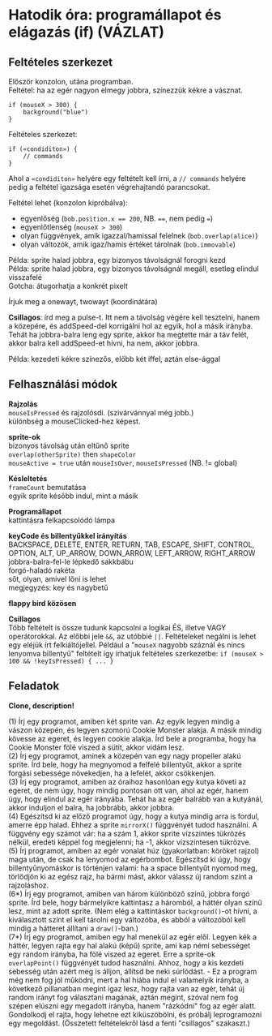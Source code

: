 # Hatodik óra: programállapot és elágazás (if) (VÁZLAT)

## Feltételes szerkezet

Először konzolon, utána programban.  
Feltétel: ha az egér nagyon elmegy jobbra, színezzük kékre a vásznat.  
```
if (mouseX > 300) {
	background("blue")
}
```

Feltételes szerkezet:  
```
if («condiditon») {
	// commands
}
```
Ahol a `«condiditon»` helyére egy feltételt kell írni, a `// commands` helyére pedig a feltétel igazsága esetén végrehajtandó parancsokat.  

Feltétel lehet (konzolon kipróbálva):  
- egyenlőség (`bob.position.x == 200`, NB. `==`, nem pedig `=`)  
- egyenlőtlenség (`mouseX > 300`)  
- olyan függvények, amik igazzal/hamissal felelnek (`bob.overlap(alice)`)  
- olyan változók, amik igaz/hamis értéket tárolnak (`bob.immovable`)  

Példa: sprite halad jobbra, egy bizonyos távolságnál forogni kezd  
Példa: sprite halad jobbra, egy bizonyos távolságnál megáll, esetleg elindul visszafelé  
Gotcha: átugorhatja a konkrét pixelt  

Írjuk meg a onewayt, twowayt (koordinátára)  

__Csillagos__: írd meg a pulse-t. Itt nem a távolság végére kell tesztelni, hanem a közepére, és addSpeed-del korrigálni hol az egyik, hol a másik irányba. Tehát ha jobbra-balra leng egy sprite, akkor ha megtette már a táv felét, akkor balra kell addSpeed-et hívni, ha nem, akkor jobbra.  

Példa: kezedeti kékre színezős, előbb két iffel, aztán else-ággal  

## Felhasználási módok

__Rajzolás__  
`mouseIsPressed` és rajzolósdi. (szivárvánnyal még jobb.)  
különbség a mouseClicked-hez képest.  

__sprite-ok__  
bizonyos távolság után eltűnő sprite  
`overlap(otherSprite)` then `shapeColor`  
`mouseActive = true` után `mouseIsOver`, `mouseIsPressed` (NB. != global)  

__Késleltetés__  
`frameCount` bemutatása  
egyik sprite később indul, mint a másik  

__Programállapot__  
kattintásra felkapcsolódó lámpa  

__keyCode és billentyűkkel irányítás__  
BACKSPACE, DELETE, ENTER, RETURN, TAB, ESCAPE, SHIFT, CONTROL, OPTION, ALT, UP_ARROW, DOWN_ARROW, LEFT_ARROW, RIGHT_ARROW  
jobbra-balra-fel-le lépkedő sakkbábu  
forgó-haladó rakéta  
sőt, olyan, amivel lőni is lehet  
megjegyzés: key és nagybetű  

__flappy bird közösen__  

__Csillagos__  
Több feltételt is össze tudunk kapcsolni a logikai ÉS, illetve VAGY operátorokkal. Az előbbi jele `&&`, az utóbbié `||`. Feltételeket negálni is lehet egy eléjük írt felkiáltójellel. Például a "`mouseX` nagyobb száznál és nincs lenyomva billentyű" feltételt így írhatjuk feltételes szerkezetbe: `if (mouseX > 100 && !keyIsPressed) { ... }`  

## Feladatok  

__Clone, description!__  

(1) Írj egy programot, amiben két sprite van. Az egyik legyen mindig a vászon közepén, és legyen szomorú Cookie Monster alakja. A másik mindig kövesse az egeret, és legyen cookie alakja. Írd bele a programba, hogy ha Cookie Monster fölé viszed a sütit, akkor vidám lesz.  
(2) Írj egy programot, aminek a közepén van egy nagy propeller alakú sprite. Írd bele, hogy ha megnyomod a felfelé billentyűt, akkor a sprite forgási sebessége növekedjen, ha a lefelét, akkor csökkenjen.  
(3) Írj egy programot, amiben az óraihoz hasonlóan egy kutya követi az egeret, de nem úgy, hogy mindig pontosan ott van, ahol az egér, hanem úgy, hogy elindul az egér irányába. Tehát ha az egér balrább van a kutyánál, akkor induljon el balra, ha jobbrább, akkor jobbra.  
(4) Egészítsd ki az előző programot úgy, hogy a kutya mindig arra is fordul, amerre épp halad. Ehhez a sprite `mirrorX()` függvényét tudod használni. A függvény egy számot vár: ha a szám 1, akkor sprite vízszintes tükrözés nélkül, eredeti képpel fog megjelenni; ha -1, akkor vízszintesen tükrözve.  
(5) Írj programot, amiben az egér vonalat húz (gyakorlatban: köröket rajzol) maga után, de csak ha lenyomod az egérbombot. Egészítsd ki úgy, hogy billentyűnyomáskor is történjen valami: ha a space billentyűt nyomod meg, törlődjön ki az egész rajz, ha bármi mást, akkor válassz új random színt a rajzoláshoz.  
(6\*) Írj egy programot, amiben van három különböző színű, jobbra forgó sprite. Írd bele, hogy bármelyikre kattintasz a háromból, a háttér olyan színű lesz, mint az adott sprite. (Nem elég a kattintáskor `background()`-ot hívni, a kiválasztott színt el kell tárolni egy változóba, és abból a változóból kell mindig a hátteret állítani a `draw()`-ban.)  
(7\*) Írj egy programot, amiben egy hal menekül az egér elől. Legyen kék a háttér, legyen rajta egy hal alakú (képű) sprite, ami kap némi sebességet egy random irányba, ha fölé viszed az egeret. Erre a sprite-ok `overlapPoint()` függvényét tudod használni. Ahhoz, hogy a kis kezdeti sebesség után azért meg is álljon, állítsd be neki súrlódást. - Ez a program még nem fog jól működni, mert a hal hiába indul el valamelyik irányba, a következő pillanatban megint igaz lesz, hogy rajta van az egér, tehát új random irányt fog választani magának, aztán megint, szóval nem fog szépen elúszni egy megadott irányba, hanem "rázkódni" fog az egér alatt. Gondolkodj el rajta, hogy lehetne ezt kiküszöbölni, és próbálj leprogramozni egy megoldást. (Összetett feltételekről lásd a fenti "csillagos" szakaszt.)  
